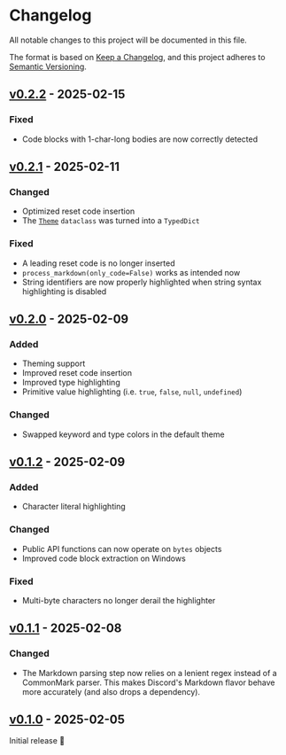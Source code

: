 # Changelog

All notable changes to this project will be documented in this file.

The format is based on [Keep a Changelog](https://keepachangelog.com/en/1.0.0/),
and this project adheres to [Semantic Versioning](https://semver.org/spec/v2.0.0.html).

## [v0.2.2] - 2025-02-15

### Fixed
- Code blocks with 1-char-long bodies are now correctly detected

## [v0.2.1] - 2025-02-11

### Changed
- Optimized reset code insertion
- The [`Theme`](https://github.com/trag1c/zig-codeblocks/blob/b6d25f780ad260be4ff90ed0657ee08d69cf2e86/README.md#theme)
  `dataclass` was turned into a `TypedDict`

### Fixed
- A leading reset code is no longer inserted
- `process_markdown(only_code=False)` works as intended now
- String identifiers are now properly highlighted when string syntax
  highlighting is disabled

## [v0.2.0] - 2025-02-09

### Added
- Theming support
- Improved reset code insertion
- Improved type highlighting
- Primitive value highlighting (i.e. `true`, `false`, `null`, `undefined`)

### Changed
- Swapped keyword and type colors in the default theme

## [v0.1.2] - 2025-02-09

### Added
- Character literal highlighting

### Changed
- Public API functions can now operate on `bytes` objects
- Improved code block extraction on Windows

### Fixed
- Multi-byte characters no longer derail the highlighter

## [v0.1.1] - 2025-02-08

### Changed
- The Markdown parsing step now relies on a lenient regex instead of a
  CommonMark parser. This makes Discord's Markdown flavor behave more accurately (and also drops a dependency).

## [v0.1.0] - 2025-02-05

Initial release 🎉

[v0.1.0]: https://github.com/trag1c/zig-codeblocks/releases/tag/v0.1.0
[v0.1.1]: https://github.com/trag1c/ixia/compare/v0.1.0...v0.1.1
[v0.1.2]: https://github.com/trag1c/ixia/compare/v0.1.1...v0.1.2
[v0.2.0]: https://github.com/trag1c/ixia/compare/v0.1.2...v0.2.0
[v0.2.1]: https://github.com/trag1c/ixia/compare/v0.2.0...v0.2.1
[v0.2.2]: https://github.com/trag1c/ixia/compare/v0.2.1...v0.2.2
